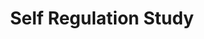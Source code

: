 ---
layout: leaf-node
title: "Self Regulation Study"
title-url: "http://www.bu.edu/learninglab/research/img_7738/"
author: [ "" ]
groups: [ "pedagogical-styles" ]
categories: [ "social-learning" ]
topics: [ "ongoing-projects" ]
summary: >
  In this study, we look at how children learn self-regulatory strategies from a model. Children first observe a model playing a game with the experimenter, which involves waiting for a nicer bigger sticker or ringing the bell to stop waiting and only get one small sticker. The model uses waiting strategies like pushing the sticker away or singing. We then let the child play the same game and a novel game and see whether they imitate any waiting strategies from the model. This study takes about 15 minutes in total and the child’s behavior will be videotaped.
cite: >
  
pub-date: 
added_date: 2017-04-29
resource-type: external-page
---
